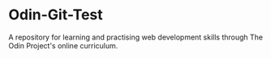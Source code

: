 # Odin-Git-Test
A repository for learning and practising web development skills through The Odin Project's online curriculum.
